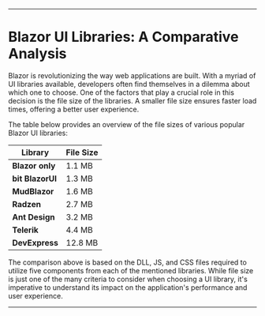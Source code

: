 
---

# Blazor UI Libraries: A Comparative Analysis

Blazor is revolutionizing the way web applications are built. With a myriad of UI libraries available, developers often find themselves in a dilemma about which one to choose. One of the factors that play a crucial role in this decision is the file size of the libraries. A smaller file size ensures faster load times, offering a better user experience.

The table below provides an overview of the file sizes of various popular Blazor UI libraries:

| Library       | File Size |
|---------------|-----------|
| **Blazor only**   | 1.1 MB    |
| **bit BlazorUI**          | 1.3 MB    |
| **MudBlazor**    | 1.6 MB    |
| **Radzen**       | 2.7 MB    |
| **Ant Design**   | 3.2 MB    |
| **Telerik**      | 4.4 MB    |
| **DevExpress**   | 12.8 MB   |

The comparison above is based on the DLL, JS, and CSS files required to utilize five components from each of the mentioned libraries. While file size is just one of the many criteria to consider when choosing a UI library, it's imperative to understand its impact on the application's performance and user experience.

---
